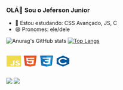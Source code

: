 ### OLÁ👋 Sou o Jeferson Junior

- 🌱 Estou estudando: CSS Avançado, JS, C
- 😄 Pronomes: ele/dele

![Anurag's GitHub stats](https://github-readme-stats.vercel.app/api?username=jjuniorleon&show_icons=true&theme=transparent)
[![Top Langs](https://github-readme-stats.vercel.app/api/top-langs/?username=jjuniorleon&layout=compact&progress=true&theme=transparent)](https://github.com/anuraghazra/github-readme-stats)

<div style="display: inline_block"><br>
  <img align="center" alt="Js" height="30" width="40" src="https://raw.githubusercontent.com/devicons/devicon/master/icons/javascript/javascript-plain.svg">
  <img align="center" alt="HTML" height="30" width="40" src="https://raw.githubusercontent.com/devicons/devicon/master/icons/html5/html5-original.svg">
  <img align="center" alt="CSS" height="30" width="40" src="https://raw.githubusercontent.com/devicons/devicon/master/icons/css3/css3-original.svg">
  <img align="center" alt="C" height="30" width="40" src="https://raw.githubusercontent.com/devicons/devicon/master/icons/c/c-plain.svg">
</div>
  
  ##
 
<div> 
 <a href="https://discord.com/invite/ykJ99TcR" target="_blank"><img src="https://img.shields.io/badge/Discord-7289DA?style=for-the-badge&logo=discord&logoColor=white" target="_blank"></a> 
  <a href = "mailto:jjuniormatosleon@gmail.com"><img src="https://img.shields.io/badge/-Gmail-%23333?style=for-the-badge&logo=gmail&logoColor=white" target="_blank"></a>
  
</div>
